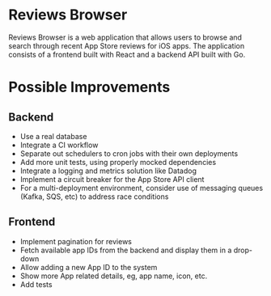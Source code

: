 # Reviews Browser
Reviews Browser is a web application that allows users to browse and search through recent App Store reviews for iOS apps. The application consists of a frontend built with React and a backend API built with Go.

# Possible Improvements

## Backend
- Use a real database
- Integrate a CI workflow
- Separate out schedulers to cron jobs with their own deployments
- Add more unit tests, using properly mocked dependencies
- Integrate a logging and metrics solution like Datadog
- Implement a circuit breaker for the App Store API client
- For a multi-deployment environment, consider use of messaging queues (Kafka, SQS, etc) to address race conditions

## Frontend
- Implement pagination for reviews
- Fetch available app IDs from the backend and display them in a drop-down
- Allow adding a new App ID to the system
- Show more App related details, eg, app name, icon, etc.
- Add tests
